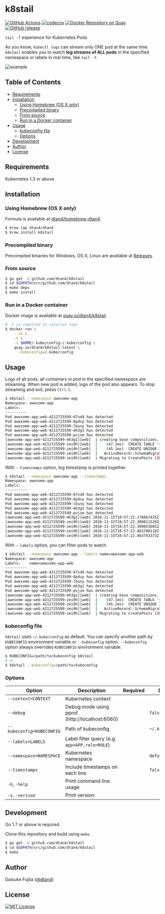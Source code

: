 # k8stail

[![GitHub Actions](https://github.com/dtan4/k8stail/workflows/Test/badge.svg)](https://github.com/dtan4/k8stail/actions?query=workflow%3ATest+branch%3Amaster)
[![codecov](https://codecov.io/gh/dtan4/k8stail/branch/master/graph/badge.svg)](https://codecov.io/gh/dtan4/k8stail)
[![Docker Repository on Quay](https://quay.io/repository/dtan4/k8stail/status "Docker Repository on Quay")](https://quay.io/repository/dtan4/k8stail)
[![GitHub release](https://img.shields.io/github/release/dtan4/k8stail.svg)](https://github.com/dtan4/k8stail/releases)

`tail -f` experience for Kubernetes Pods

As you know, `kubectl logs` can stream only ONE pod at the same time. `k8stail` enables you to watch __log streams of ALL pods__ in the specified namespace or labels in real time, like `tail -f`.

![example](_images/example.png)

## Table of Contents

* [Requirements](#requirements)
* [Installation](#installation)
  + [Using Homebrew (OS X only)](#using-homebrew-os-x-only)
  + [Precompiled binary](#precompiled-binary)
  + [From source](#from-source)
  + [Run in a Docker container](#run-in-a-docker-container)
* [Usage](#usage)
  + [kubeconfig file](#kubeconfig-file)
  + [Options](#options)
* [Development](#development)
* [Author](#author)
* [License](#license)

## Requirements

Kubernetes 1.3 or above

## Installation

### Using Homebrew (OS X only)

Formula is available at [dtan4/homebrew-dtan4](https://github.com/dtan4/homebrew-dtan4).

```bash
$ brew tap dtan4/dtan4
$ brew install k8stail
```

### Precompiled binary

Precompiled binaries for Windows, OS X, Linux are available at [Releases](https://github.com/dtan4/k8stail/releases).

### From source

```bash
$ go get -d github.com/dtan4/k8stail
$ cd $GOPATH/src/github.com/dtan4/k8stail
$ make deps
$ make install
```

### Run in a Docker container

Docker image is available at [quay.io/dtan4/k8stail](https://quay.io/repository/dtan4/k8stail).

```bash
# -t is required to colorize logs
$ docker run \
    --rm \
    -t \
    -v $HOME/.kube/config:/.kube/config \
    quay.io/dtan4/k8stail:latest \
      -kubeconfig=/.kube/config
```

## Usage

Logs of all pods, all containers in pod in the specified namespace are streaming. When new pod is added, logs of the pod also appears.
To stop streaming and exit, press `Ctrl-C`.

```bash
$ k8stail --namespace awesome-app
Namespace: awesome-app
Labels:
----------
Pod awesome-app-web-4212725599-67vd4 has detected
Pod awesome-app-web-4212725599-6pduy has detected
Pod awesome-app-web-4212725599-lbuny has detected
Pod awesome-app-web-4212725599-mh3g1 has detected
Pod awesome-app-web-4212725599-pvjsm has detected
[awesome-app-web-4212725599-mh3g1][web]  | creating base compositions...
[awesome-app-web-4212725599-zei9h][web]  |    (47.1ms)  CREATE TABLE "schema_migrations" ("version" character varying NOT NULL)
[awesome-app-web-4212725599-zei9h][web]  |    (45.1ms)  CREATE UNIQUE INDEX  "unique_schema_migrations" ON "schema_migrations"  ("version")
[awesome-app-web-4212725599-zei9h][web]  |   ActiveRecord::SchemaMigration Load (1.8ms)  SELECT "schema_migrations".* FROM "schema_migrations"
[awesome-app-web-4212725599-zei9h][web]  | Migrating to CreatePosts (20160218082522)
```

With `--timestamps` option, log timestamp is printed together.


```bash
$ k8stail --namespace awesome-app --timestamps
Namespace: awesome-app
Labels:
----------
Pod awesome-app-web-4212725599-67vd4 has detected
Pod awesome-app-web-4212725599-6pduy has detected
Pod awesome-app-web-4212725599-lbuny has detected
Pod awesome-app-web-4212725599-mh3g1 has detected
Pod awesome-app-web-4212725599-pvjsm has detected
[awesome-app-web-4212725599-mh3g1][web] 2016-11-15T10:57:22.178667425Z  | creating base compositions...
[awesome-app-web-4212725599-zei9h][web] 2016-11-15T10:57:22.309011520Z  |    (47.1ms)  CREATE TABLE "schema_migrations" ("version" character varying NOT NULL)
[awesome-app-web-4212725599-zei9h][web] 2016-11-15T10:57:22.309053601Z  |    (45.1ms)  CREATE UNIQUE INDEX  "unique_schema_migrations" ON "schema_migrations"  ("version")
[awesome-app-web-4212725599-zei9h][web] 2016-11-15T10:57:22.463700110Z  |   ActiveRecord::SchemaMigration Load (1.8ms)  SELECT "schema_migrations".* FROM "schema_migrations"
[awesome-app-web-4212725599-zei9h][web] 2016-11-15T10:57:22.463743373Z  | Migrating to CreatePosts (20160218082522)
```

With `--labels` option, you can filter pods to watch.

```bash
$ k8stail --namespace awesome-app --labels name=awesome-app-web
Namespace: awesome-app
Labels:    name=awesome-app-web
----------
Pod awesome-app-web-4212725599-67vd4 has detected
Pod awesome-app-web-4212725599-6pduy has detected
Pod awesome-app-web-4212725599-lbuny has detected
Pod awesome-app-web-4212725599-mh3g1 has detected
Pod awesome-app-web-4212725599-pvjsm has detected
[awesome-app-web-4212725599-mh3g1][web]  | creating base compositions...
[awesome-app-web-4212725599-zei9h][web]  |    (47.1ms)  CREATE TABLE "schema_migrations" ("version" character varying NOT NULL)
[awesome-app-web-4212725599-zei9h][web]  |    (45.1ms)  CREATE UNIQUE INDEX  "unique_schema_migrations" ON "schema_migrations"  ("version")
[awesome-app-web-4212725599-zei9h][web]  |   ActiveRecord::SchemaMigration Load (1.8ms)  SELECT "schema_migrations".* FROM "schema_migrations"
[awesome-app-web-4212725599-zei9h][web]  | Migrating to CreatePosts (20160218082522)
```

### kubeconfig file

`k8stail` uses `~/.kube/config` as default. You can specify another path by `KUBECONFIG` environment variable or `--kubeconfig` option. `--kubeconfig` option always overrides `KUBECONFIG` environment variable.

```bash
$ KUBECONFIG=/path/to/kubeconfig k8stail
# or
$ k8stail --kubeconfig=/path/to/kubeconfig
```

### Options

|Option|Description|Required|Default|
|---------|-----------|-------|-------|
|`--context=CONTEXT`|Kubernetes context|||
|`--debug`|Debug mode using pprof (http://localhost:6060)||`false`|
|`--kubeconfig=KUBECONFIG`|Path of kubeconfig||`~/.kube/config`|
|`--labels=LABELS`|Label filter query (e.g. `app=APP,role=ROLE`)|||
|`--namespace=NAMESPACE`|Kubernetes namespace||`default`|
|`--timestamps`|Include timestamps on each line||`false`|
|`-h`, `-help`|Print command line usage|||
|`-v`, `-version`|Print version|||

## Development

Go 1.7 or above is required.

Clone this repository and build using `make`.

```bash
$ go get -d github.com/dtan4/k8stail
$ cd $GOPATH/src/github.com/dtan4/k8stail
$ make
```

## Author

Daisuke Fujita ([@dtan4](https://github.com/dtan4))

## License

[![MIT License](http://img.shields.io/badge/license-MIT-blue.svg?style=flat)](LICENSE)
